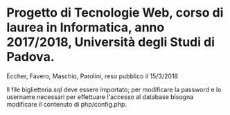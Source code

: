 # Progetto di Tecnologie Web, corso di laurea in Informatica, anno 2017/2018, Università degli Studi di Padova.

Eccher, Favero, Maschio, Parolini, reso pubblico il 15/3/2018

Il file biglietteria.sql deve essere importato; per modificare la password e lo username necessari per effettuare l'accesso al database bisogna modificare il contenuto di php/config.php.
